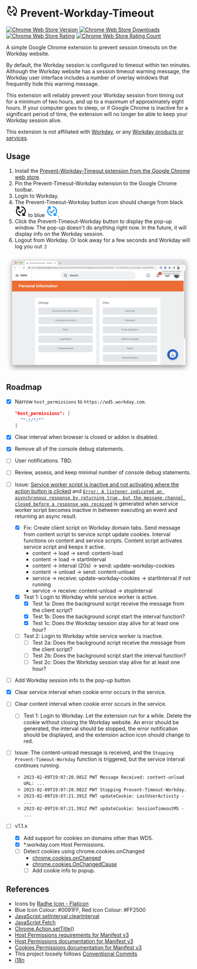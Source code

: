 # ![Prevent-Workday-Timeout Icon](/src/images/changes-black-32.png) Prevent-Workday-Timeout

[![Chrome Web Store Version](https://img.shields.io/chrome-web-store/v/mcliokdljpofldmihgimfcnkmgifckki.svg?style=flat-square)](https://chrome.google.com/webstore/detail/prevent-workday-timeout/mcliokdljpofldmihgimfcnkmgifckki)
[![Chrome Web Store Downloads](https://img.shields.io/chrome-web-store/d/mcliokdljpofldmihgimfcnkmgifckki.svg?style=flat-square)](https://chrome.google.com/webstore/detail/prevent-workday-timeout/mcliokdljpofldmihgimfcnkmgifckki)
[![Chrome Web Store Rating](https://img.shields.io/chrome-web-store/rating/mcliokdljpofldmihgimfcnkmgifckki.svg?style=flat-square)](https://chrome.google.com/webstore/detail/prevent-workday-timeout/mcliokdljpofldmihgimfcnkmgifckki)
[![Chrome Web Store Rating Count](https://img.shields.io/chrome-web-store/rating-count/mcliokdljpofldmihgimfcnkmgifckki.svg?style=flat-square)](https://chrome.google.com/webstore/detail/prevent-workday-timeout/mcliokdljpofldmihgimfcnkmgifckki/reviews)

A simple Google Chrome extension to prevent session timeouts on the Workday website.

By default, the Workday session is configured to timeout within ten minutes. Although the Workday website has a session timeout warning message, the Workday user interface includes a number of overlay windows that frequently hide this warning message.

This extension will reliably prevent your Workday session from timing out for a minimum of two hours, and up to a maximum of approximately eight hours. If your computer goes to sleep, or if Google Chrome is inactive for a significant period of time, the extension will no longer be able to keep your Workday session alive.

This extension is not affiliated with [Workday](http://workday.com), or any [Workday products or services](https://www.workday.com/en-us/legal/workday-trademark-usage-guidelines.html).

## Usage

1. Install the [Prevent-Workday-Timeout extension from the Google Chrome web store](https://chrome.google.com/webstore/detail/prevent-workday-timeout/mcliokdljpofldmihgimfcnkmgifckki).
2. Pin the Prevent-Timeout-Workday extension to the Google Chrome toolbar.
3. Login to Workday.
4. The Prevent-Timeout-Workday button icon should change from black ![Prevent-Workday-Timeout Icon](/src/images/changes-black-32.png) to blue ![Prevent-Workday-Timeout Icon](/src/images/changes-blue-32.png).
5. Click the Prevent-Timeout-Workday button to display the pop-up window. The pop-up doesn't do anything right now. In the future, it will display info on the Workday session.
6. Logout from Workday. Or look away for a few seconds and Workday will log you out :)

![Prevent-Workday-Timeout Extension in Google Chrome](/screenshot.png)

## Roadmap

- [x] Narrow `host_permissions` to `https://wd5.workday.com`.

  ```json
  "host_permissions": [
    "*://*/*"
  ]
  ```

- [x] Clear interval when browser is closed or addon is disabled.
- [x] Remove all of the console debug statements.
- [ ] User notifications. TBD.
- [ ] Review, assess, and keep minimal number of console debug statements.
- [ ] Issue: [Service worker script is inactive and not activating where the action button is clicked](https://bugs.chromium.org/p/chromium/issues/detail?id=1316588Possible) and [`Error: A listener indicated an asynchronous response by returning true, but the message channel closed before a response was received`](https://stackoverflow.com/questions/72494154/a-listener-indicated-an-asynchronous-response-by-returning-true-but-the-messag) is generated when service worker script becomes inactive in between executing an event and returning an async result.
  - [x] Fix: Create client script on Workday domain tabs. Send message from content script to service script update cookies. Interval functions on content and service scripts. Content script activates service script and keeps it active.
    - content -> load -> send: content-load
    - content -> load -> startInterval
    - content -> interval (20s) -> send: update-workday-cookies
    - content -> unload -> send: content-unload
    - service -> receive: update-workday-cookies -> startInterval if not running
    - service -> receive: content-unload -> stopInterval
  - [x] Test 1: Login to Workday while service worker is active.
    - [x] Test 1a: Does the background script receive the message from the client script?
    - [x] Test 1b: Does the background script start the interval function?
    - [x] Test 1c: Does the Workday session stay alive for at least one hour?
  - [ ] Test 2: Login to Workday while service worker is inactive.
    - [ ] Test 2a: Does the background script receive the message from the client script?
    - [ ] Test 2b: Does the background script start the interval function?
    - [ ] Test 2c: Does the Workday session stay alive for at least one hour?
- [ ] Add Workday session info to the pop-up button.
- [x] Clear service interval when cookie error occurs in the service.
- [ ] Clear content interval when cookie error occurs in the service.
  - [ ] Test 1: Login to Workday. Let the extension run for a while. Delete the cookie without closing the Workday website. An error should be generated, the interval should be stopped, the error notification should be displayed, and the extension action icon should change to red.
- [ ] Issue: The content-unload message is received, and the `Stopping Prevent-Timeout-Workday` function is triggered, but the service interval continues running.
  - `2023-02-09T19:07:20.981Z PWT Message Received: content-unload URL: ...`
  - `2023-02-09T19:07:20.982Z PWT Stopping Prevent-Timeout-Workday.`
  - `2023-02-09T19:07:21.391Z PWT updateCookie: LastUserActivity - ...`
  - `2023-02-09T19:07:21.391Z PWT updateCookie: SessionTimeoutMS - ...`
- [ ] v1.1.x
  - [x] Add support for cookies on domains other than WD5.
  - [x] *.workday.com Host Permissions.
  - [ ] Detect cookies using chrome.cookies.onChanged
    - [chrome.cookies.onChanged](https://developer.chrome.com/docs/extensions/reference/cookies/#event-onChanged)
    - [chrome.cookies.OnChangedCause](https://developer.chrome.com/docs/extensions/reference/cookies/#type-OnChangedCause)
    - [ ] Add cookie info to popup.

## References

- Icons by [Radhe Icon - Flaticon](https://www.flaticon.com/free-icons/changes)
- Blue Icon Colour: #0091FF, Red Icon Colour: #FF2500
- [JavaScript setInterval clearInterval](https://developer.mozilla.org/en-US/docs/Web/API/setInterval)
- [JavaScript Fetch](https://developer.mozilla.org/en-US/docs/Web/API/Fetch_API/Using_Fetch)
- [Chrome.Action.setTitle()](https://developer.mozilla.org/en-US/docs/Mozilla/Add-ons/WebExtensions/API/browserAction/setTitle)
- [Host Permissions requirements for Manifest v3](https://stackoverflow.com/questions/19124015/chrome-extension-no-permission-for-cookies-at-url)
- [Host Permissions documentation for Manifest v3](https://developer.chrome.com/docs/extensions/mv3/declare_permissions/)
- [Cookies Permissions documentation for Manifest v3](https://developer.chrome.com/docs/extensions/reference/cookies/)
- This project loosely follows [Conventional Commits](https://www.conventionalcommits.org/en/v1.0.0/)
- [i18n](https://developer.chrome.com/docs/extensions/reference/i18n/)
